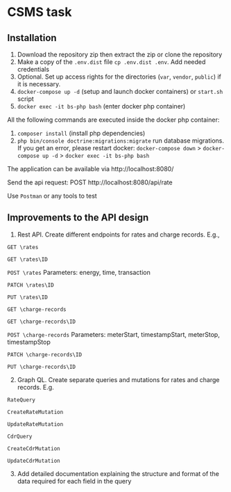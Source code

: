 # CSMS task

## Installation
1. Download the repository zip then extract the zip or clone the repository
2. Make a copy of the `.env.dist` file `cp .env.dist .env`. Add needed credentials
3. Optional. Set up access rights for the directories (`var`, `vendor`, `public`) if it is necessary. 
4. `docker-compose up -d` (setup and launch docker containers) or `start.sh` script
5. `docker exec -it bs-php bash` (enter docker php container)

All the following commands are executed inside the docker php container:
1. `composer install` (install php dependencies)
2. `php bin/console doctrine:migrations:migrate` run database migrations. If you get an error, please restart docker: `docker-compose down` > `docker-compose up -d` > `docker exec -it bs-php bash`  

The application can be available via http://localhost:8080/

Send the api request:
POST http://localhost:8080/api/rate

Use `Postman` or any tools to test


## Improvements to the API design

1. Rest API. Create different endpoints for rates and charge records. E.g.,


`GET \rates`


`GET \rates\ID`


`POST \rates` Parameters: energy, time, transaction


`PATCH \rates\ID`


`PUT \rates\ID`

`GET \charge-records`


`GET \charge-records\ID`


`POST \charge-records` Parameters: meterStart, timestampStart, meterStop, timestampStop


`PATCH \charge-records\ID`


`PUT \charge-records\ID`


2. Graph QL. Create separate queries and mutations for rates and charge records. E.g.

`RateQuery`

`CreateRateMutation`


`UpdateRateMutation`


`CdrQuery`


`CreateCdrMutation`


`UpdateCdrMutation`

3. Add detailed documentation explaining the structure and format of the data required for each field in the query